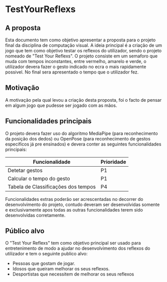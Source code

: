 # TestYourReflexs

## A proposta 
Esta documento tem como objetivo apresentar a proposta para o projeto final da disciplina de computação visual. A ideia principal é a criação de um jogo que tem como objetivo testar os reflexos do utilizador, sendo o projeto nomeado de "Test Your Reflexs".
O projeto consiste em um semaforo que muda com tempos inconstantes, entre vermelho, amarelo e verde, o utilizador devera fazer o gesto indicado no ecra o mais rapidamente possivel. No final sera apresentado o tempo que o utilizador fez.

## Motivação 
A motivação pela qual levou a criação desta proposta, foi o facto de pensar em algum jogo que pudesse ser jogado com as mãos.

## Funcionalidades principais 
O projeto devera fazer uso do algoritmo MediaPipe (para reconhecimento da posição dos dedos) ou OpenPose (para reconhecimento de gestos especificos já pre ensinados) e devera conter as seguintes funcionalidades principais: 

| Funcionalidade                      | Prioridade |
| ----------------------------------- | ---------- |
| Detetar gestos                      | P1         |
| Calcular o tempo do gesto           | P1         |
| Tabela de Classificações dos tempos | P4         |

Funcionalidades extras poderão ser acrescentadas no decorrer do desenvolvimento do projeto, contudo deveram ser desenvolvidas somente e exclusivamente apos todas as outras funcionalidades terem sido desenvolvidas corretamente. 

## Público alvo 
O "Test Your Reflexs" tem como objetivo principal ser usado para entretenimento de modo a ajudar no desenvolvimento dos reflexos do utilizador e tem o seguinte publico alvo: 
- Pessoas que gostam de jogar.
- Idosos que queiram melhorar os seus reflexos.
- Desportistas que necessitem de melhorar os seus reflexos